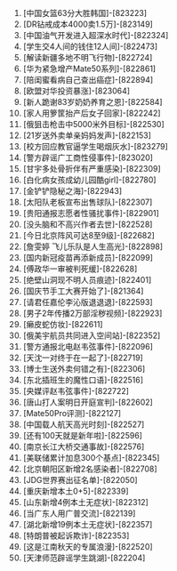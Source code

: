 
1. [中国女篮63分大胜韩国]-[823223]
1. [DR钻戒成本4000卖1.5万]-[823149]
1. [中国油气开发进入超深水时代]-[822324]
1. [学生交4人间的钱住12人间]-[822473]
1. [解读新疆多地不明飞行物]-[822724]
1. [华为紧急增产Mate50系列]-[822861]
1. [陪闺蜜看病自己查出癌症]-[822894]
1. [欧盟对华投资暴涨]-[823064]
1. [新人跪谢83岁奶奶养育之恩]-[822584]
1. [家人用箩筐抬产后女子回家]-[822242]
1. [俄狙击枪击中5000米外目标]-[822530]
1. [21岁送外卖单亲妈妈发声]-[822153]
1. [校方回应教官逼学生喝烟灰水]-[823279]
1. [警方辟谣广工商性侵事件]-[823020]
1. [甘宇多处骨折伴有严重感染]-[822309]
1. [白化病女孩成幼儿园酷girl]-[822780]
1. [金铲铲隐秘之海]-[822943]
1. [太阳队老板宣布出售球队]-[822307]
1. [贵阳通报志愿者性骚扰事件]-[822901]
1. [没头脑和不高兴作者去世]-[822528]
1. [今日北京阵风可达8至9级]-[822682]
1. [詹雯婷 飞儿乐队是人生高光]-[822898]
1. [国内新冠疫苗再添新成员]-[822099]
1. [傅政华一审被判死缓]-[822628]
1. [绝壁山洞现不明人员痕迹]-[822401]
1. [国庆节手工大赛开始了]-[821364]
1. [请君任嘉伦李沁版退退退]-[822593]
1. [男子2年传播2万部淫秽视频]-[822923]
1. [癞皮蛇仿妆]-[822611]
1. [俄美宇航员共同进入空间站]-[822352]
1. [警方通报北电赵韦弦事件]-[822096]
1. [天沈一对终于在一起了]-[822719]
1. [博士生送外卖何错之有]-[822306]
1. [东北插班生的魔性口语]-[822516]
1. [央媒评赵韦弦事件]-[822722]
1. [唐山打人案明日开庭宣判]-[822602]
1. [Mate50Pro评测]-[822127]
1. [中国载人航天高光时刻]-[822527]
1. [还有100天就是新年啦]-[822596]
1. [南京长江大桥交通事故]-[822576]
1. [美联储累计加息300个基点]-[822345]
1. [北京朝阳区新增2名感染者]-[822708]
1. [JDG世界赛出征名单]-[822050]
1. [重庆新增本土0+5]-[822339]
1. [山东新增4例本土无症状]-[822312]
1. [当广东人用广普交流]-[822139]
1. [湖北新增19例本土无症状]-[822357]
1. [特朗普被起诉欺诈]-[822353]
1. [这是江南秋天的专属浪漫]-[822520]
1. [天津师范辟谣学生跳湖]-[822204]